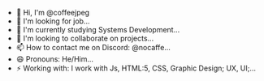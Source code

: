 - 👋 Hi, I'm @coffeejpeg
- 👀 I'm looking for job...
- 🌱 I'm currently studying Systems Development...
- 💞️ I'm looking to collaborate on projects...
- 📫 How to contact me on Discord: @nocaffe...
- 😄 Pronouns: He/Him...
- ⚡ Working with: I work with Js, HTML:5, CSS, Graphic Design; UX, UI;...

<!---
coffeejpeg/coffeejpeg is a ✨ special ✨ repository because its `README.md` (this file) appears on your GitHub profile.
You can click the Preview link to take a look at your changes.
--->
